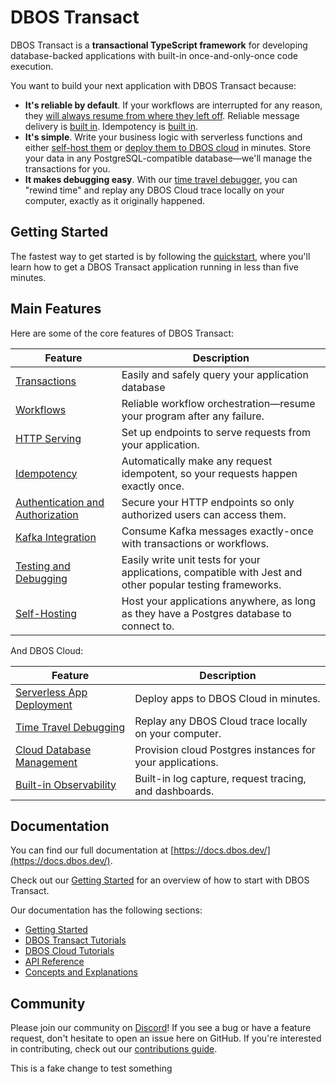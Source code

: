 # DBOS Transact

DBOS Transact is a **transactional TypeScript framework** for developing database-backed applications with built-in once-and-only-once code execution.

You want to build your next application with DBOS Transact because:

- **It's reliable by default**.  If your workflows are interrupted for any reason, they [will always resume from where they left off](https://docs.dbos.dev/tutorials/workflow-tutorial#reliability-guarantees).  Reliable message delivery is [built in](https://docs.dbos.dev/tutorials/workflow-communication-tutorial#reliability-guarantees-1). Idempotency is [built in](https://docs.dbos.dev/tutorials/idempotency-tutorial).
- **It's simple**.  Write your business logic with serverless functions and either [self-host them](https://docs.dbos.dev/tutorials/self-hosting) or [deploy them to DBOS cloud](https://docs.dbos.dev/getting-started/quickstart#deploying-to-dbos-cloud) in minutes. Store your data in any PostgreSQL-compatible database&mdash;we'll manage the transactions for you.
- **It makes debugging easy**.  With our [time travel debugger](https://docs.dbos.dev/cloud-tutorials/timetravel-debugging), you can "rewind time" and replay any DBOS Cloud trace locally on your computer, exactly as it originally happened.

## Getting Started

The fastest way to get started is by following the [quickstart](https://docs.dbos.dev/getting-started/quickstart), where you'll learn how to get a DBOS Transact application running in less than five minutes.

## Main Features

Here are some of the core features of DBOS Transact:

| Feature                                                                       | Description
| ----------------------------------------------------------------------------- | ------------------------------------------------------------------------------------------------------------------------- |
| [Transactions](https://docs.dbos.dev/tutorials/transaction-tutorial)                              | Easily and safely query your application database
| [Workflows](https://docs.dbos.dev/tutorials/workflow-tutorial)                                    | Reliable workflow orchestration&#8212;resume your program after any failure.
| [HTTP Serving](https://docs.dbos.dev/tutorials/http-serving-tutorial)                             | Set up endpoints to serve requests from your application.
| [Idempotency](https://docs.dbos.dev/tutorials/idempotency-tutorial)                               | Automatically make any request idempotent, so your requests happen exactly once.
| [Authentication and Authorization](https://docs.dbos.dev/tutorials/authentication-authorization)  | Secure your HTTP endpoints so only authorized users can access them.
| [Kafka Integration](https://docs.dbos.dev/tutorials/kafka-integration)                            | Consume Kafka messages exactly-once with transactions or workflows.
| [Testing and Debugging](https://docs.dbos.dev/tutorials/testing-tutorial)                         | Easily write unit tests for your applications, compatible with Jest and other popular testing frameworks.
| [Self-Hosting](https://docs.dbos.dev/tutorials/self-hosting)                                      | Host your applications anywhere, as long as they have a Postgres database to connect to.

And DBOS Cloud:

| Feature                                                                       | Description
| ----------------------------------------------------------------------------- | ------------------------------------------------------------------------------------------------------------------------- |
| [Serverless App Deployment](https://docs.dbos.dev/cloud-tutorials/application-management)      | Deploy apps to DBOS Cloud in minutes.
| [Time Travel Debugging](https://docs.dbos.dev/cloud-tutorials/timetravel-debugging)            | Replay any DBOS Cloud trace locally on your computer.
| [Cloud Database Management](https://docs.dbos.dev/cloud-tutorials/database-management)         | Provision cloud Postgres instances for your applications.
| [Built-in Observability](https://docs.dbos.dev/cloud-tutorials/monitoring-dashboard)           | Built-in log capture, request tracing, and dashboards.

## Documentation

You can find our full documentation at [https://docs.dbos.dev/](https://docs.dbos.dev/).

Check out our [Getting Started](https://docs.dbos.dev/getting-started/) for an overview of how to start with DBOS Transact.

Our documentation has the following sections:

- [Getting Started](https://docs.dbos.dev/getting-started)
- [DBOS Transact Tutorials](https://docs.dbos.dev/category/dbos-transact-tutorials)
- [DBOS Cloud Tutorials](https://docs.dbos.dev/category/dbos-cloud-tutorials)
- [API Reference](https://docs.dbos.dev/category/reference)
- [Concepts and Explanations](https://docs.dbos.dev/category/concepts-and-explanations)

## Community

Please join our community on [Discord](https://discord.gg/fMwQjeW5zg)!
If you see a bug or have a feature request, don't hesitate to open an issue here on GitHub.
If you're interested in contributing, check out our [contributions guide](./CONTRIBUTING.md).


This is a fake change to test something